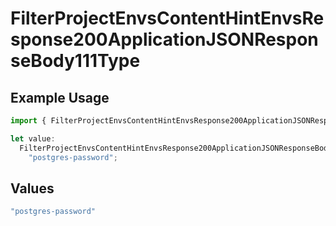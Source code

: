 # FilterProjectEnvsContentHintEnvsResponse200ApplicationJSONResponseBody111Type

## Example Usage

```typescript
import { FilterProjectEnvsContentHintEnvsResponse200ApplicationJSONResponseBody111Type } from "@vercel/sdk/models/operations/filterprojectenvs.js";

let value:
  FilterProjectEnvsContentHintEnvsResponse200ApplicationJSONResponseBody111Type =
    "postgres-password";
```

## Values

```typescript
"postgres-password"
```